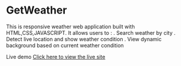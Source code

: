 # GetWeather
This is responsive weather web application built with HTML,CSS,JAVASCRIPT.
It allows users to :
. Search weather by city
. Detect live location and show weather condition
. View dynamic background based on current weather condition

Live demo [Click here to view the live site](https://dhanashreek2004.github.io/GetWeather/)
